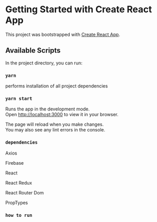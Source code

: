 # Getting Started with Create React App

This project was bootstrapped with [Create React App](https://github.com/facebook/create-react-app).

## Available Scripts

In the project directory, you can run:

### `yarn`

performs installation of all project dependencies

### `yarn start`

Runs the app in the development mode.\
Open [http://localhost:3000](http://localhost:3000) to view it in your browser.

The page will reload when you make changes.\
You may also see any lint errors in the console.

### `dependencies`
 Axios
 
 Firebase
 
 React
 
 React Redux
 
 React Router Dom 
 
 PropTypes
 
 ### `how to run `
 
 
 

